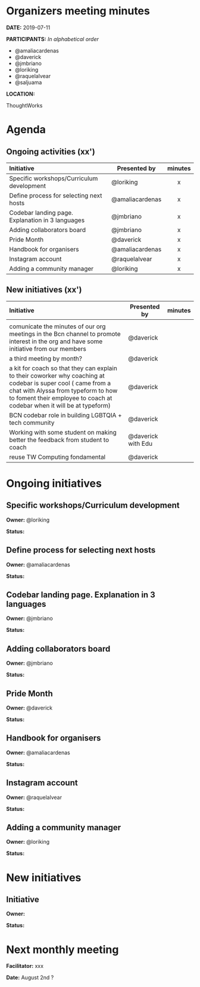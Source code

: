 # Organizers meeting minutes

**DATE:** 2019-07-11

**PARTICIPANTS:**
_In alphabetical order_

* @amaliacardenas
* @daverick
* @jmbriano
* @loriking
* @raquelalvear
* @saljuama


**LOCATION:**

ThoughtWorks

# Agenda

## Ongoing activities (xx')

|**Initiative**| Presented by |minutes|
|:------------|--------------|:--:|
|Specific workshops/Curriculum development|@loriking|x|
|Define process for selecting next hosts|@amaliacardenas|x|
|Codebar landing page. Explanation in 3 languages|@jmbriano|x|
|Adding collaborators board|@jmbriano|x|
|Pride Month|@daverick|x|
|Handbook for organisers|@amaliacardenas|x|
|Instagram account|@raquelalvear|x|
|Adding a community manager|@loriking|x|


## New initiatives (xx')

|**Initiative**| Presented by |minutes|
|:------------|--------------|:--:|
||||
|comunícate the minutes of our org meetings in the Bcn channel to promote interest in the org and have some initiative from our members|@daverick||
|a third meeting by month?|@daverick||
|a kit for coach so that they can explain to their coworker why coaching at codebar is super cool ( came from a chat with Alyssa from typeform to how to foment their employee to coach at codebar when it will be at typeform)|@daverick||
| BCN codebar role in building LGBTQIA + tech community|@daverick||
|Working with some student on making better the feedback from student to coach|@daverick with Edu||
|reuse TW Computing fondamental|@daverick||


# Ongoing initiatives

## Specific workshops/Curriculum development

**Owner:** @loriking

**Status:**


## Define process for selecting next hosts

**Owner:** @amaliacardenas

**Status:**


## Codebar landing page. Explanation in 3 languages

**Owner:** @jmbriano

**Status:**


## Adding collaborators board

**Owner:** @jmbriano

**Status:**


## Pride Month

**Owner:** @daverick

**Status:**


## Handbook for organisers

**Owner:** @amaliacardenas

**Status:**


## Instagram account

**Owner:** @raquelalvear

**Status:**


## Adding a community manager

**Owner:** @loriking

**Status:**



# New initiatives

## Initiative

**Owner:**

**Status:**

# Next monthly meeting

**Facilitator:** xxx

**Date:** August 2nd ?
